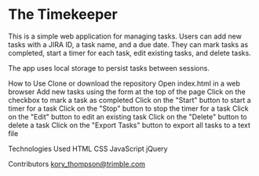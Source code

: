 # The Timekeeper
This is a simple web application for managing tasks. Users can add new tasks with a JIRA ID, a task name, and a due date. They can mark tasks as completed, start a timer for each task, edit existing tasks, and delete tasks.

The app uses local storage to persist tasks between sessions.

How to Use
Clone or download the repository
Open index.html in a web browser
Add new tasks using the form at the top of the page
Click on the checkbox to mark a task as completed
Click on the "Start" button to start a timer for a task
Click on the "Stop" button to stop the timer for a task
Click on the "Edit" button to edit an existing task
Click on the "Delete" button to delete a task
Click on the "Export Tasks" button to export all tasks to a text file

Technologies Used
HTML
CSS
JavaScript
jQuery

Contributors
kory_thompson@trimble.com